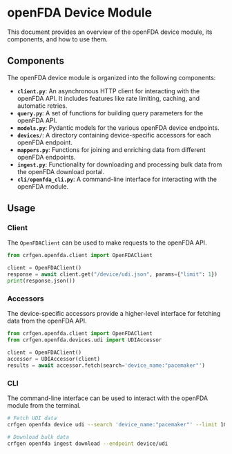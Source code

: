# openFDA Device Module

This document provides an overview of the openFDA device module, its components, and how to use them.

## Components

The openFDA device module is organized into the following components:

- **`client.py`**: An asynchronous HTTP client for interacting with the openFDA API. It includes features like rate limiting, caching, and automatic retries.
- **`query.py`**: A set of functions for building query parameters for the openFDA API.
- **`models.py`**: Pydantic models for the various openFDA device endpoints.
- **`devices/`**: A directory containing device-specific accessors for each openFDA endpoint.
- **`mappers.py`**: Functions for joining and enriching data from different openFDA endpoints.
- **`ingest.py`**: Functionality for downloading and processing bulk data from the openFDA download portal.
- **`cli/openfda_cli.py`**: A command-line interface for interacting with the openFDA module.

## Usage

### Client

The `OpenFDAClient` can be used to make requests to the openFDA API.

```python
from crfgen.openfda.client import OpenFDAClient

client = OpenFDAClient()
response = await client.get("/device/udi.json", params={"limit": 1})
print(response.json())
```

### Accessors

The device-specific accessors provide a higher-level interface for fetching data from the openFDA API.

```python
from crfgen.openfda.client import OpenFDAClient
from crfgen.openfda.devices.udi import UDIAccessor

client = OpenFDAClient()
accessor = UDIAccessor(client)
results = await accessor.fetch(search='device_name:"pacemaker"')
```

### CLI

The command-line interface can be used to interact with the openFDA module from the terminal.

```bash
# Fetch UDI data
crfgen openfda device udi --search 'device_name:"pacemaker"' --limit 10

# Download bulk data
crfgen openfda ingest download --endpoint device/udi
```
